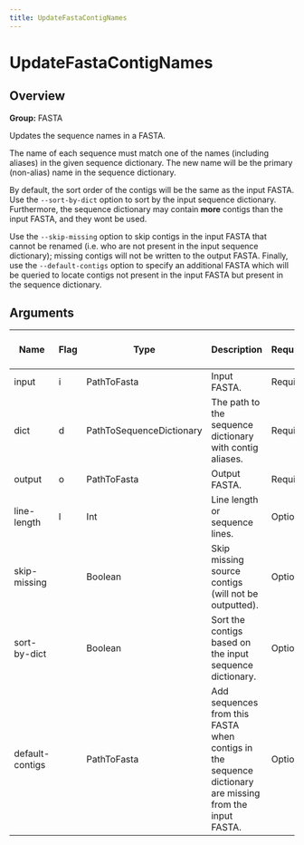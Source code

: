 ```yaml
---
title: UpdateFastaContigNames
---
```


# UpdateFastaContigNames

## Overview
**Group:** FASTA

Updates the sequence names in a FASTA.

The name of each sequence must match one of the names (including aliases) in the given sequence dictionary.  The
new name will be the primary (non-alias) name in the sequence dictionary.

By default, the sort order of the contigs will be the same as the input FASTA.  Use the `--sort-by-dict` option to
sort by the input sequence dictionary.  Furthermore, the sequence dictionary may contain **more** contigs than the
input FASTA, and they wont be used.

Use the `--skip-missing` option to skip contigs in the input FASTA that cannot be renamed (i.e. who are not present
in the input sequence dictionary); missing contigs will not be written to the output FASTA.  Finally, use the
`--default-contigs` option to specify an additional FASTA which will be queried to locate contigs not present in
the input FASTA but present in the sequence dictionary.

## Arguments

|Name|Flag|Type|Description|Required?|Max # of Values|Default Value(s)|
|----|----|----|-----------|---------|---------------|----------------|
|input|i|PathToFasta|Input FASTA.|Required|1||
|dict|d|PathToSequenceDictionary|The path to the sequence dictionary with contig aliases.|Required|1||
|output|o|PathToFasta|Output FASTA.|Required|1||
|line-length|l|Int|Line length or sequence lines.|Optional|1|100|
|skip-missing||Boolean|Skip missing source contigs (will not be outputted).|Optional|1|false|
|sort-by-dict||Boolean|Sort the contigs based on the input sequence dictionary.|Optional|1|false|
|default-contigs||PathToFasta|Add sequences from this FASTA when contigs in the sequence dictionary are missing from the input FASTA.|Optional|1||

